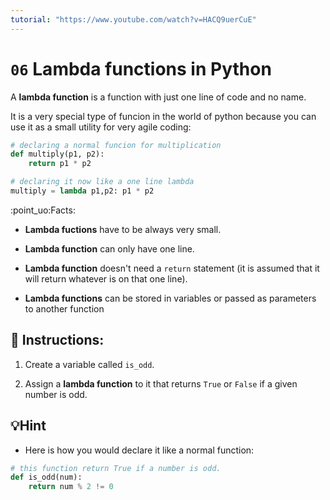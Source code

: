 ```yaml
---
tutorial: "https://www.youtube.com/watch?v=HACQ9uerCuE"
---
```



# `06` Lambda functions in Python

A **lambda function** is a function with just one line of code and no name.

It is a very special type of funcion in the world of python because you can use it as a small utility for very agile coding:

```python
# declaring a normal funcion for multiplication
def multiply(p1, p2):
    return p1 * p2

# declaring it now like a one line lambda
multiply = lambda p1,p2: p1 * p2
```
:point_uo:Facts:

+ **Lambda fuctions** have to be always very small.

+ **Lambda function** can only have one line.

+ **Lambda function** doesn't need a `return` statement (it is assumed that it will return whatever is on that one line).

+ **Lambda functions** can be stored in variables or passed as parameters to another function

## 📝 Instructions:

1. Create a variable called `is_odd`.

2. Assign a **lambda function** to it that returns `True` or `False` if a given number is odd.

## 💡Hint

+ Here is how you would declare it like a normal function:

```py
# this function return True if a number is odd.
def is_odd(num):
    return num % 2 != 0
```

